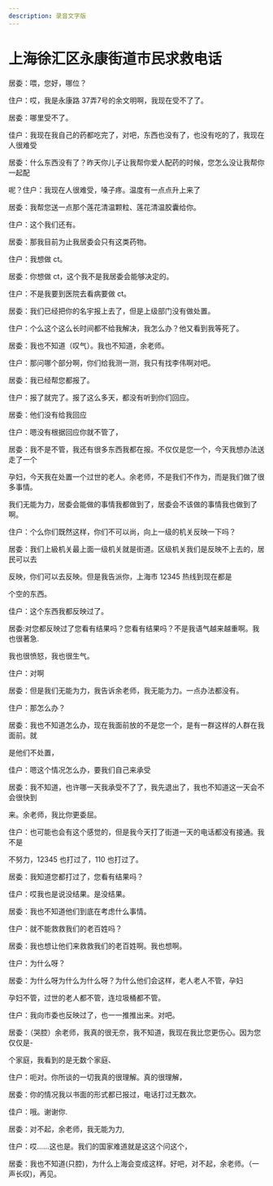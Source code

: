 ```yaml
---
description: 录音文字版
---
```


# 上海徐汇区永康街道市民求救电话

居委：喂，您好，哪位？

住户：哎，我是永康路 37弄7号的余文明啊，我现在受不了了。

居委：哪里受不了。

佳户：我现在我自己的药都吃完了，对吧，东西也没有了，也没有吃的了，我现在人很难受

居委：什么东西没有了？昨天你儿子让我帮你爱人配药的时候，您怎么没让我帮你一起配

呢？住户：我现在人很难受，嗓子疼。温度有一点点升上来了

居委：我帮您送一点那个莲花清温颗粒、莲花清温胶囊给你。

住户：这个我们还有。

居委：那我目前为止我居委会只有这类药物。

住户：我想做 ct。

居委：你想做 ct，这个我不是我居委会能够决定的。

住户：不是我要到医院去看病要做 ct。

居委：我们已经把你的名宇报上去了，但是上级部门没有做处置。

住户：个么这个这么长时间都不给我解决，我怎么办？他又看到我等死了。

居委：我也不知道（叹气）。我也不知道，余老师。

住户：那问哪个部分啊，你们给我测一测，我只有找李伟啊对吧。

居委：我已经帮您都报了。

住户：报了就完了。报了这么多天，都没有听到你们回应。

居委：他们没有给我回应

住户：嗯没有根据回应你就不管了，

居委：我不是不管，我还有很多东西我都在报。不仅仅是您一个，今天我想办法送走了一个

孕妇，今天我在处置一个过世的老人。余老师，不是我们不作为，而是我们做了很多事情。

我们无能为力，居委会能做的事情我都做到了，居委会不该做的事情我也做到了啊。

住户：个么你们既然这样，你们不可以尚，向上一级的机关反映一下吗？

居委：我们上級机关最上面一级机关就是街道。区级机关我们是反映不上去的，居民可以去

反映，你们可以去反映。但是我告派你，上海市 12345 热线到现在都是

个空的东西。

佳户：这个东西我都反映过了。

居委:对您都反映过了您看有结果吗？您看有结果吗？不是我语气越来越重啊。我也很著急.

我也很愤怒，我也很生气。

住户：对啊

居委：但是我们无能为力，我告诉余老师，我无能为力。一点办法都没有。

住户：那怎么办？

居委：我也不知道怎么办，现在我面前放的不是您一个，是有一群这样的人群在我面前。就

是他们不处置，

佳户：嗯这个情况怎么办，要我们自己来承受

居委：我不知道，也许哪一天我承受不了了，我先退出了，我也不知道这一天会不会很快到

来。余老师，我比你更委屈。

住户：也可能也会有这个感觉的，但是我今天打了街道一天的电话都没有接通。我不是

不努力，12345 也打过了，110 也打过了。

居委：我知道您都打过了，您看有结果吗？

佳户：哎我也是说没结果。是没结果。

居委：我也不知道他们到底在考虑什么事情。

住户：就不能救救我们的老百姓吗？

居委：我也想让他们来救救我们的老百姓啊。我也想啊。

住户：为什么呀？

居委：为什么呀为什么为什么呀？为什么他们会这样，老人老人不管，孕妇

孕妇不管，过世的老人都不管，连垃圾桶都不管。

住户：我向市委也反映过了，也一一推推出来。对吧。

居委：（哭腔）余老师，我真的很无奈，我不知道，我现在我比您更伤心。因为您仅仅是-

个家庭，我看到的是无数个家庭、

住户：呃对。你所谈的一切我真的很理解。真的很理解，

居委：你的情况我以书面的形式都已报过，电话打过无数次。

佳户：哦。谢谢你.

居委：对不起，余老师，我无能为力,

住户：哎……这也是。我们的国家难道就是这这个问这个，

居委：我也不知道(只腔)，为什么上海会变成这样。好吧，对不起，余老师。（一声长叹)，再见。
